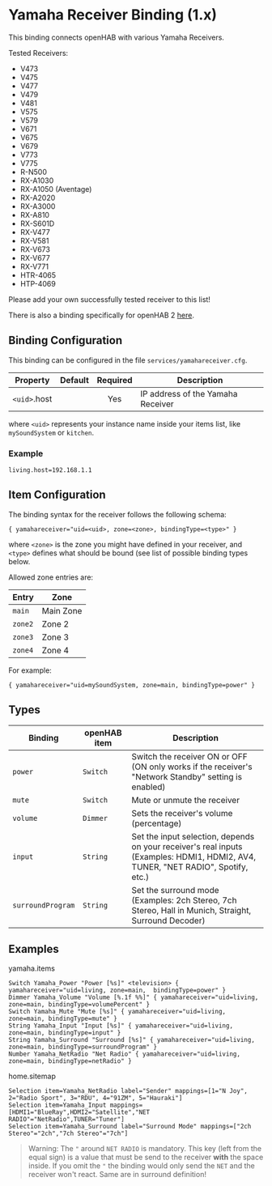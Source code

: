 # Yamaha Receiver Binding (1.x)

This binding connects openHAB with various Yamaha Receivers.

Tested Receivers:

* V473
* V475
* V477
* V479
* V481
* V575
* V579
* V671
* V675
* V679
* V773
* V775
* R-N500
* RX-A1030
* RX-A1050 (Aventage)
* RX-A2020
* RX-A3000
* RX-A810
* RX-S601D
* RX-V477
* RX-V581
* RX-V673
* RX-V677
* RX-V771
* HTR-4065
* HTP-4069

Please add your own successfully tested receiver to this list!

There is also a binding specifically for openHAB 2 [here](http://docs.openhab.org/addons/bindings/oh2/yamahareceiver/readme.html).

## Binding Configuration

This binding can be configured in the file `services/yamahareceiver.cfg`.

| Property | Default | Required | Description |
|----------|---------|:--------:|-------------|
| `<uid>`.host |     |   Yes    | IP address of the Yamaha Receiver |

where `<uid>` represents your instance name inside your items list, like `mySoundSystem` or `kitchen`.

### Example

```
living.host=192.168.1.1
```

## Item Configuration

The binding syntax for the receiver follows the following schema:

```
{ yamahareceiver="uid=<uid>, zone=<zone>, bindingType=<type>" }
```

where `<zone>` is the zone you might have defined in your receiver, and  `<type>` defines what should be bound (see list of possible binding types below.

Allowed zone entries are:

| Entry   | Zone      |
|---------|-----------|
| `main`  | Main Zone |
| `zone2` | Zone 2    |
| `zone3` | Zone 3    |
| `zone4` | Zone 4    |


For example:

```
{ yamahareceiver="uid=mySoundSystem, zone=main, bindingType=power" }
```

## Types

| Binding           | openHAB item | Description  |
|-------------------|--------------|--------------|
| `power`           | `Switch`     | Switch the receiver ON or OFF (ON only works if the receiver's "Network Standby" setting is enabled) |
| `mute`            | `Switch`     | Mute or unmute the receiver  |
| `volume`          | `Dimmer`     | Sets the receiver's volume (percentage) |
| `input`           | `String`     | Set the input selection, depends on your receiver's real inputs (Examples: HDMI1, HDMI2, AV4, TUNER, "NET RADIO", Spotify, etc.) |
| `surroundProgram` | `String`     | Set the surround mode (Examples: 2ch Stereo, 7ch Stereo, Hall in Munich, Straight, Surround Decoder)  |
 

## Examples

yamaha.items

```
Switch Yamaha_Power "Power [%s]" <television> { yamahareceiver="uid=living, zone=main,  bindingType=power" }
Dimmer Yamaha_Volume "Volume [%.1f %%]" { yamahareceiver="uid=living, zone=main, bindingType=volumePercent" }
Switch Yamaha_Mute "Mute [%s]" { yamahareceiver="uid=living, zone=main, bindingType=mute" }
String Yamaha_Input "Input [%s]" { yamahareceiver="uid=living, zone=main, bindingType=input" } 
String Yamaha_Surround "Surround [%s]" { yamahareceiver="uid=living, zone=main, bindingType=surroundProgram" } 
Number Yamaha_NetRadio "Net Radio" { yamahareceiver="uid=living, zone=main, bindingType=netRadio" }
````

home.sitemap

```
Selection item=Yamaha_NetRadio label="Sender" mappings=[1="N Joy", 2="Radio Sport", 3="RDU", 4="91ZM", 5="Hauraki"]
Selection item=Yamaha_Input mappings=[HDMI1="BlueRay",HDMI2="Satellite","NET RADIO"="NetRadio",TUNER="Tuner"]
Selection item=Yamaha_Surround label="Surround Mode" mappings=["2ch Stereo"="2ch","7ch Stereo"="7ch"]
```

> Warning: The `"` around `NET RADIO` is mandatory. This key (left from the equal sign) is a value that must be send to the receiver **with** the space inside. If you omit the `"` the binding would only send the `NET` and the receiver won't react. Same are in surround definition!

